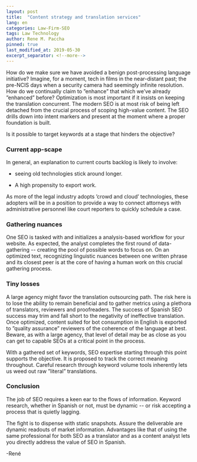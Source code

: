 ```yaml
---
layout: post
title:  "Content strategy and translation services"
lang: en
categories: Law-Firm-SEO
tags: Law Technology
author: Rene M. Paccha
pinned: true
last_modified_at: 2019-05-30
excerpt_separator: <!--more-->
---
```


How do we make sure we have avoided a benign post-processing language initiative? Imagine, for a moment, tech in films in the near-distant past; the pre-NCIS days when a security camera had seemingly infinite resolution.  How do we continually claim to ”enhance” that which we’ve already ”enhanced” before? Optimization is most important if it insists on keeping the translation concurrent.   The modern SEO is at most risk of being left detached from the crucial process of scoping high-value content.  The SEO drills down into intent markers and present at the moment where a proper foundation is built.

Is it possible to target keywords at a stage that hinders the objective?

###  Current app-scape

In general, an explanation to current courts backlog is likely to involve:

- seeing old technologies stick around longer.

- A high propensity to export work.


As more of the legal industry adopts ’crowd and cloud’ technologies, these adopters will be in a position to provide a way to connect attorneys with administrative personnel like court reporters to quickly schedule a case.  

### Gathering nuances
One SEO is tasked with and initializes a analysis-based workflow for your website.  As expected, the analyst completes the first round of data-gathering  -- creating the pool of possible words to focus on.  On an optimized text, recognizing linguistic nuances between one written phrase and its closest peer is at the core of having a human work on this crucial gathering process.  

### Tiny losses
A large agency might favor the translation outsourcing path.  The risk here is to lose the ability to remain beneficial and to gather metrics using a plethora of translators, reviewers and proofreaders.  The success of Spanish SEO success may trim and fall short to the negativity of ineffective translation. Once optimized, content suited for bot consumption in English is exported to ”quality assurance” reviewers of the coherence of the language at best.  Beware, as with a large agency, that level of detail may be as close as you can get to capable SEOs at a critical point in the process.

With a gathered set of keywords, SEO expertise starting through this point supports the objective.  It is proposed to track the correct meaning throughout.  Careful research through keyword volume tools inherently lets us weed out raw ”literal” translations.

### Conclusion
The job of SEO requires a keen ear to the flows of information.  Keyword research, whether in Spanish or not, must be dynamic -- or risk accepting a process that is quietly lagging.

The fight is to dispense with static snapshots.  Assure the deliverable are dynamic readouts of market information. Advantages like that of using the same professional for both SEO as a translator and as a content analyst lets you directly address the value of SEO in Spanish.

-René
